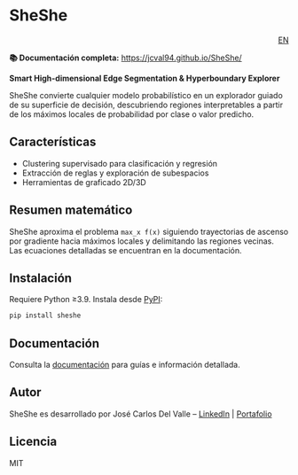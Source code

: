 # SheShe
<div align="right"><a href="README.md">EN</a></div>

**📚 Documentación completa:** https://jcval94.github.io/SheShe/

**Smart High-dimensional Edge Segmentation & Hyperboundary Explorer**

SheShe convierte cualquier modelo probabilístico en un explorador guiado de su superficie de decisión, descubriendo regiones interpretables a partir de los máximos locales de probabilidad por clase o valor predicho.

## Características
- Clustering supervisado para clasificación y regresión
- Extracción de reglas y exploración de subespacios
- Herramientas de graficado 2D/3D

## Resumen matemático
SheShe aproxima el problema <code>max_x f(x)</code> siguiendo trayectorias de ascenso por gradiente hacia máximos locales y delimitando las regiones vecinas. Las ecuaciones detalladas se encuentran en la documentación.

## Instalación
Requiere Python ≥3.9. Instala desde [PyPI](https://pypi.org/project/sheshe/):

```bash
pip install sheshe
```

## Documentación
Consulta la [documentación](https://jcval94.github.io/SheShe/) para guías e información detallada.

## Autor
SheShe es desarrollado por José Carlos Del Valle – [LinkedIn](https://www.linkedin.com/in/jose-carlos-del-valle/) | [Portafolio](https://jcval94.github.io/Portfolio/)

## Licencia
MIT
